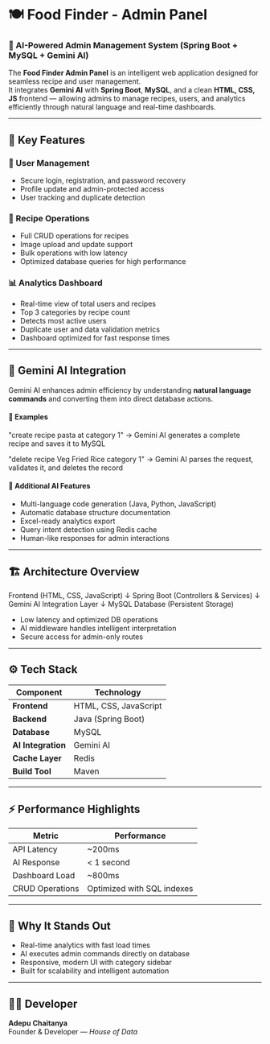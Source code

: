# 🍽️ Food Finder - Admin Panel

### 🚀 AI-Powered Admin Management System (Spring Boot + MySQL + Gemini AI)

The **Food Finder Admin Panel** is an intelligent web application designed for seamless recipe and user management.  
It integrates **Gemini AI** with **Spring Boot**, **MySQL**, and a clean **HTML, CSS, JS** frontend — allowing admins to manage recipes, users, and analytics efficiently through natural language and real-time dashboards.

---

## 🧠 Key Features

### 👤 User Management
- Secure login, registration, and password recovery  
- Profile update and admin-protected access  
- User tracking and duplicate detection  

### 🍲 Recipe Operations
- Full CRUD operations for recipes  
- Image upload and update support  
- Bulk operations with low latency  
- Optimized database queries for high performance  

### 📊 Analytics Dashboard
- Real-time view of total users and recipes  
- Top 3 categories by recipe count  
- Detects most active users  
- Duplicate user and data validation metrics  
- Dashboard optimized for fast response times  

---

## 🤖 Gemini AI Integration

Gemini AI enhances admin efficiency by understanding **natural language commands** and converting them into direct database actions.

#### 🔹 Examples
"create recipe pasta at category 1"
→ Gemini AI generates a complete recipe and saves it to MySQL

"delete recipe Veg Fried Rice category 1"
→ Gemini AI parses the request, validates it, and deletes the record


#### 🧩 Additional AI Features
- Multi-language code generation (Java, Python, JavaScript)  
- Automatic database structure documentation  
- Excel-ready analytics export  
- Query intent detection using Redis cache  
- Human-like responses for admin interactions  

---

## 🏗️ Architecture Overview
Frontend (HTML, CSS, JavaScript)
↓
Spring Boot (Controllers & Services)
↓
Gemini AI Integration Layer
↓
MySQL Database (Persistent Storage)

- Low latency and optimized DB operations  
- AI middleware handles intelligent interpretation  
- Secure access for admin-only routes  

---

## ⚙️ Tech Stack

| Component | Technology |
|------------|-------------|
| **Frontend** | HTML, CSS, JavaScript |
| **Backend** | Java (Spring Boot) |
| **Database** | MySQL |
| **AI Integration** | Gemini AI |
| **Cache Layer** | Redis |
| **Build Tool** | Maven |

---

## ⚡ Performance Highlights

| Metric | Performance |
|--------|--------------|
| API Latency | ~200ms |
| AI Response | < 1 second |
| Dashboard Load | ~800ms |
| CRUD Operations | Optimized with SQL indexes |

---

## 🌟 Why It Stands Out
- Real-time analytics with fast load times  
- AI executes admin commands directly on database  
- Responsive, modern UI with category sidebar  
- Built for scalability and intelligent automation  

---

## 👨‍💻 Developer
**Adepu Chaitanya**  
Founder & Developer — *House of Data*  
